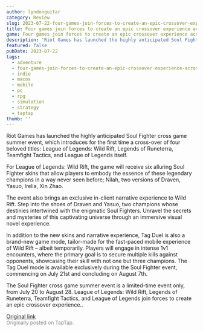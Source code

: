 ```yaml
---
author: lyndonguitar
category: Review
slug: 2023-07-22-four-games-join-forces-to-create-an-epic-crossover-experience-across-mobile-and-pc
title: Four games join forces to create an epic crossover experience across mobile and PC!
game: Four games join forces to create an epic crossover experience across mobile and PC!
description: 'Riot Games has launched the highly anticipated Soul Fighter cross game summer event, which introduces for the first time a cross-over of four beloved titles: League of Legends: Wild Rift, Legends of Runeterra, Teamfight Tactics, and League of Legends itself.'
featured: false
pubDate: 2023-07-22
tags:
  - adventure
  - four-games-join-forces-to-create-an-epic-crossover-experience-across-mobile-and-pc
  - indie
  - macos
  - mobile
  - pc
  - rpg
  - simulation
  - strategy
  - taptap
thumb: ''
---
```


Riot Games has launched the highly anticipated Soul Fighter cross game summer event, which introduces for the first time a cross-over of four beloved titles: League of Legends: Wild Rift, Legends of Runeterra, Teamfight Tactics, and League of Legends itself.

For League of Legends: Wild Rift, the game will receive six alluring Soul Fighter skins that allow players to embody the essence of these legendary champions in a way never seen before; Nilah, two versions of Draven, Yasuo, Irelia, Xin Zhao.

The event also brings an exclusive in-client narrative experience to Wild Rift. Step into the shoes of Draven and Yasuo, two champions whose destinies intertwined with the enigmatic Soul Fighters. Unravel the secrets and mysteries of this captivating universe through an immersive visual novel experience.

In addition to the new skins and narrative experience, Tag Duel is also a brand-new game mode, tailor-made for the fast-paced mobile experience of Wild Rift – albeit temporarily. Players will engage in intense 1v1 encounters, where the primary goal is to secure multiple kills against opponents, showcasing their skill with not one but three champions. The Tag Duel mode is available exclusively during the Soul Fighter event, commencing on July 21st and concluding on August 7th.

The Soul Fighter cross game summer event is a limited-time event only, from July 20 to August 28. League of Legends: Wild Rift, Legends of Runeterra, Teamfight Tactics, and League of Legends join forces to create an epic crossover experience..

[Original link](https://m.taptap.io/post/6037483?share_id=7b83c6924855&utm_medium=share&utm_source=discord)<br><span style="font-size: 0.95em; color: #888;">Originally posted on TapTap.</span>